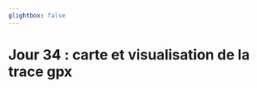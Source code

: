 ```yaml
---
glightbox: false
---
```


# Jour 34 : carte et visualisation de la trace gpx

<style> #map { width: auto; height: 400px; margin: 0;} </style>

<div id="map"></div>

<script> 
var mygpxurl = "/f3/fr/assets/gpx/GPX34.gpx";
</script>

<script src="/f3/fr/javascripts/mygpx.js"> </script>
